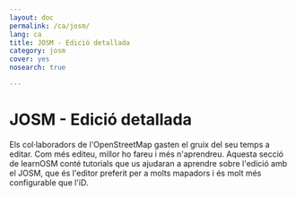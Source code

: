 ```yaml
---
layout: doc
permalink: /ca/josm/
lang: ca
title: JOSM - Edició detallada
category: josm
cover: yes
nosearch: true

---
```


JOSM - Edició detallada
================


Els col·laboradors de l'OpenStreetMap gasten el gruix del seu temps a editar. Com més
editeu, millor ho fareu i més n'aprendreu. Aquesta secció de learnOSM
conté tutorials que us ajudaran a aprendre sobre l'edició amb el JOSM, que és l'editor preferit per a molts mapadors i és molt més configurable que l'iD.